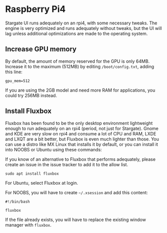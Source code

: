 # Raspberry Pi4
Stargate UI runs adequately on an rpi4, with some necessary tweaks.
The engine is very optimized and runs adequately without tweaks, but the
UI will lag unless additional optimizations are made to the operating system.

## Increase GPU memory
By default, the amount of memory reserved for the GPU is only 64MB.  Increase
it to the maximum (512MB) by editing `/boot/config.txt`, adding this line:
```
gpu_mem=512
```

If you are using the 2GB model and need more RAM for applications, you could
try 256MB instead.

## Install Fluxbox
Fluxbox has been found to be the only desktop environment lightweight enough to
run adequately on an rpi4 (period, not just for Stargate).  Gnome and KDE are
very slow on rpi4 and consume a lot of CPU and RAM, LXDE and LXQT are a bit
better, but Fluxbox is even much lighter than those.  You can use a distro like
MX Linux that installs it by default, or you can install it into NOOBS or
Ubuntu using these commands:

If you know of an alternative to Fluxbox that performs adequately, please
create an issue in the issue tracker to add it to the allow list.

```
sudo apt install fluxbox
```

For Ubuntu, select Fluxbox at login.

For NOOBS, you will have to create `~/.xsession` and add this content:
```
#!/bin/bash

fluxbox
```
If the file already exists, you will have to replace the existing window
manager with `fluxbox`.

